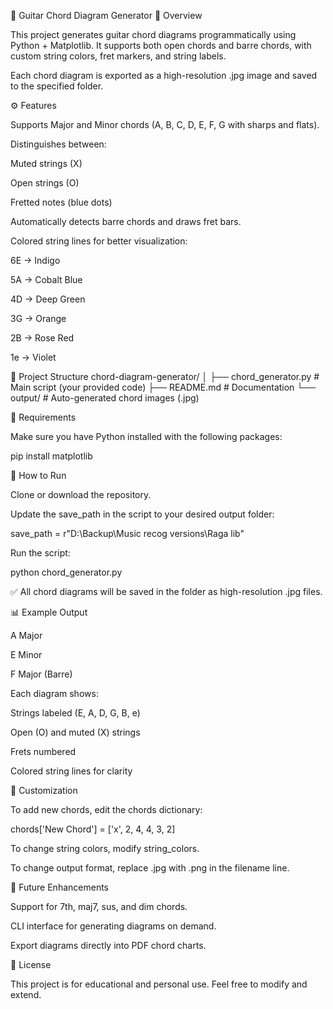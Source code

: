 🎸 Guitar Chord Diagram Generator
📌 Overview

This project generates guitar chord diagrams programmatically using Python + Matplotlib.
It supports both open chords and barre chords, with custom string colors, fret markers, and string labels.

Each chord diagram is exported as a high-resolution .jpg image and saved to the specified folder.

⚙️ Features

Supports Major and Minor chords (A, B, C, D, E, F, G with sharps and flats).

Distinguishes between:

Muted strings (X)

Open strings (O)

Fretted notes (blue dots)

Automatically detects barre chords and draws fret bars.

Colored string lines for better visualization:

6E → Indigo

5A → Cobalt Blue

4D → Deep Green

3G → Orange

2B → Rose Red

1e → Violet

📂 Project Structure
chord-diagram-generator/
│
├── chord_generator.py   # Main script (your provided code)
├── README.md            # Documentation
└── output/              # Auto-generated chord images (.jpg)

🔧 Requirements

Make sure you have Python installed with the following packages:

pip install matplotlib

🚀 How to Run

Clone or download the repository.

Update the save_path in the script to your desired output folder:

save_path = r"D:\Backup\Music recog versions\Raga lib"


Run the script:

python chord_generator.py


✅ All chord diagrams will be saved in the folder as high-resolution .jpg files.

📊 Example Output

A Major

E Minor

F Major (Barre)

Each diagram shows:

Strings labeled (E, A, D, G, B, e)

Open (O) and muted (X) strings

Frets numbered

Colored string lines for clarity

🎯 Customization

To add new chords, edit the chords dictionary:

chords['New Chord'] = ['x', 2, 4, 4, 3, 2]


To change string colors, modify string_colors.

To change output format, replace .jpg with .png in the filename line.

📌 Future Enhancements

Support for 7th, maj7, sus, and dim chords.

CLI interface for generating diagrams on demand.

Export diagrams directly into PDF chord charts.

📄 License

This project is for educational and personal use. Feel free to modify and extend.

